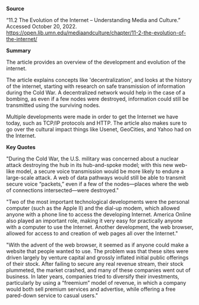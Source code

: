 **Source**

“11.2 The Evolution of the Internet – Understanding Media and Culture.” Accessed October 20, 2022. https://open.lib.umn.edu/mediaandculture/chapter/11-2-the-evolution-of-the-internet/


**Summary**


The article provides an overview of the development and evolution of the internet. 


The article explains concepts like 'decentralization', and looks at the history of the internet, starting with research on safe transmission of information during the Cold War. A decentralized network would help in the case of a bombing, as even if a few nodes were destroyed, information could still be transmitted using the surviving nodes.


Multiple developments were made in order to get the Internet we have today, such as TCP/IP protocols and HTTP. The article also makes sure to go over the cultural impact things like Usenet, GeoCities, and Yahoo had on the Internet.




**Key Quotes**


"During the Cold War, the U.S. military was concerned about a nuclear attack destroying the hub in its hub-and-spoke model; with this new web-like model, a secure voice transmission would be more likely to endure a large-scale attack. A web of data pathways would still be able to transmit secure voice “packets,” even if a few of the nodes—places where the web of connections intersected—were destroyed."


"Two of the most important technological developments were the personal computer (such as the Apple II) and the dial-up modem, which allowed anyone with a phone line to access the developing Internet. America Online also played an important role, making it very easy for practically anyone with a computer to use the Internet. Another development, the web browser, allowed for access to and creation of web pages all over the Internet."


"With the advent of the web browser, it seemed as if anyone could make a website that people wanted to use. The problem was that these sites were driven largely by venture capital and grossly inflated initial public offerings of their stock. After failing to secure any real revenue stream, their stock plummeted, the market crashed, and many of these companies went out of business. In later years, companies tried to diversify their investments, particularly by using a “freemium” model of revenue, in which a company would both sell premium services and advertise, while offering a free pared-down service to casual users."


